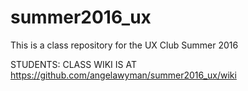 # summer2016_ux
This is a class repository for the UX Club Summer 2016

STUDENTS: CLASS WIKI IS AT https://github.com/angelawyman/summer2016_ux/wiki
